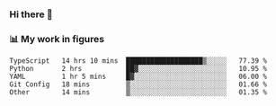 ### Hi there 👋

### 📊 My work in figures

<!--START_SECTION:waka-->

```text
TypeScript   14 hrs 10 mins  ███████████████████▒░░░░░   77.39 %
Python       2 hrs           ██▓░░░░░░░░░░░░░░░░░░░░░░   10.95 %
YAML         1 hr 5 mins     █▓░░░░░░░░░░░░░░░░░░░░░░░   06.00 %
Git Config   18 mins         ▒░░░░░░░░░░░░░░░░░░░░░░░░   01.66 %
Other        14 mins         ▒░░░░░░░░░░░░░░░░░░░░░░░░   01.35 %
```

<!--END_SECTION:waka-->
